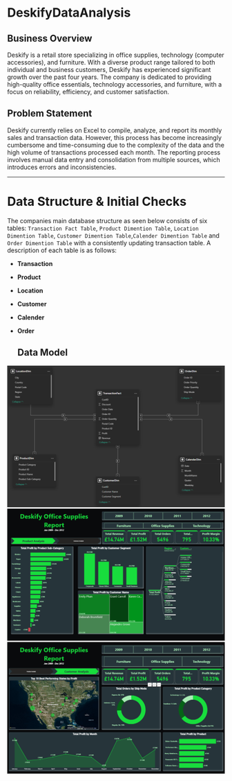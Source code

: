 # DeskifyDataAnalysis
## Business Overview
Deskify is a retail store specializing in office supplies, technology (computer accessories), and furniture. With a diverse product range tailored to both individual and business customers, Deskify has experienced significant growth over the past four years. The company is dedicated to providing high-quality office essentials, technology accessories, and furniture, with a focus on reliability, efficiency, and customer satisfaction.

## Problem Statement
Deskify currently relies on Excel to compile, analyze, and report its monthly sales and transaction data. However, this process has become increasingly cumbersome and time-consuming due to the complexity of the data and the high volume of transactions processed each month. The reporting process involves manual data entry and consolidation from multiple sources, which introduces errors and inconsistencies.

---

# Data Structure & Initial Checks
The companies main database structure as seen below consists of six tables: `Transaction Fact Table`, `Product Dimention Table`, `Location Dimention Table`, `Customer Dimention Table`,`Calender Dimention Table` and `Order Dimention Table` with a consistently updating transaction table. A description of each table is as follows:
- **Transaction**
- **Product**
- **Location**
- **Customer**
- **Calender**
- **Order**

  ## Data Model 
<img src="https://github.com/cephard/DeskifyDataAnalysis/blob/main/Deskify%20Dashboard%20Data%20Model.png" alt="Data Model">


<img src="https://github.com/cephard/DeskifyDataAnalysis/blob/main/Deskify%20Dashboard2.png" alt="Dashboard 1">


<img src="https://github.com/cephard/DeskifyDataAnalysis/blob/main/Deskify%20Dashboard.png" alt="Dashboard 2">
